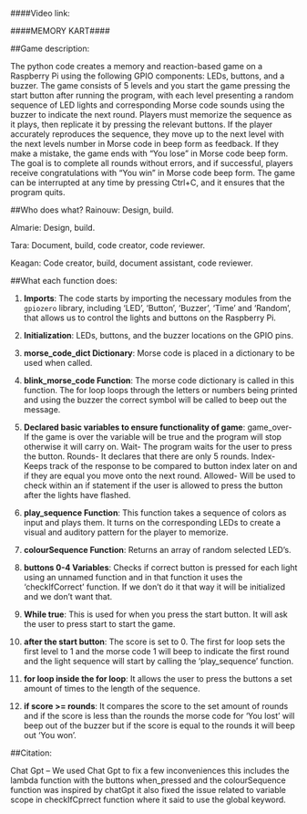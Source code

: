 ####Video link:

####MEMORY KART####

##Game description:

The python code creates a memory and reaction-based game on a Raspberry Pi using the following GPIO components: LEDs, buttons, and a buzzer. The game consists of 5 levels and you start the game pressing the start button after running the program, with each level presenting a random sequence of LED lights and corresponding Morse code sounds using the buzzer to indicate the next round. Players must memorize the sequence as it plays, then replicate it by pressing the relevant buttons. If the player accurately reproduces the sequence, they move up to the next level with the next levels number in Morse code in beep form as feedback. If they make a mistake, the game ends with “You lose” in Morse code beep form. The goal is to complete all rounds without errors, and if successful, players receive congratulations with “You win” in Morse code beep form. The game can be interrupted at any time by pressing Ctrl+C, and it ensures that the program quits.

##Who does what?
Rainouw: Design, build.

Almarie: Design, build.

Tara: Document, build, code creator, code reviewer.

Keagan:  Code creator, build, document assistant, code reviewer.


##What each function does:

1. **Imports**: The code starts by importing the necessary modules from the `gpiozero` library, including ‘LED’, ‘Button’, ‘Buzzer’, ‘Time’ and ‘Random’, that allows us to control the lights and buttons on the Raspberry Pi.

2. **Initialization**: LEDs, buttons, and the buzzer locations on the GPIO pins.

3. **morse_code_dict Dictionary**: Morse code is placed in a dictionary to be used when called.

4. **blink_morse_code Function**: The morse code dictionary is called in this function. The for loop loops through the letters or numbers being printed and using the buzzer the correct symbol will be called to beep out the message.

5. **Declared basic variables to ensure functionality of game**: game_over- If the game is over the variable will be true and the program will stop otherwise it will carry on. Wait- The program waits for the user to press the button. Rounds- It declares that there are only 5 rounds. Index- Keeps track of the response to be compared to button index later on and if they are equal you move onto the next round. Allowed- Will be used to check within an if statement if the user is allowed to press the button after the lights have flashed. 

6. **play_sequence Function**: This function takes a sequence of colors as input and plays them. It turns on the corresponding LEDs to create a visual and auditory pattern for the player to memorize.

7. **colourSequence Function**: Returns an array of random selected LED’s.

8. **buttons 0-4 Variables**: Checks if correct button is pressed for each light using an unnamed function and in that function it uses the ‘checkIfCorrect’ function. If we don’t do it that way it will be initialized and we don’t want that.

9. **While true**: This is used for when you press the start button. It will ask the user to press start to start the game. 

10. **after the start button**: The score is set to 0. The first for loop sets the first level to 1 and the morse code 1 will beep to indicate the first round and the light sequence will start by calling the ‘play_sequence’ function.

11. **for loop inside the for loop**: It allows the user to press the buttons a set amount of times to the length of the sequence. 

12. **if score >= rounds**: It compares the score to the set amount of rounds and if the score is less than the rounds the morse code for ‘You lost’ will beep out of the buzzer but if the score is equal to the rounds it will beep out ‘You won’.
 
##Citation:

Chat Gpt – We used Chat Gpt to fix a few inconveniences this includes the lambda function with the buttons when_pressed and the colourSequence function was inspired by chatGpt it also fixed the issue related to variable scope in checkIfCprrect function where it said to use the global keyword.
